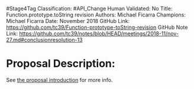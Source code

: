 #Stage4Tag
Classification: #API_Change
Human Validated: No
Title: Function.prototype.toString revision
Authors: Michael Ficarra
Champions: Michael Ficarra
Date: November 2018
GitHub Link: https://github.com/tc39/Function-prototype-toString-revision
GitHub Note Link: https://github.com/tc39/notes/blob/HEAD/meetings/2018-11/nov-27.md#conclusionresolution-13

# Proposal Description:
See [the proposal introduction](http://tc39.github.io/Function-prototype-toString-revision) for more info.
